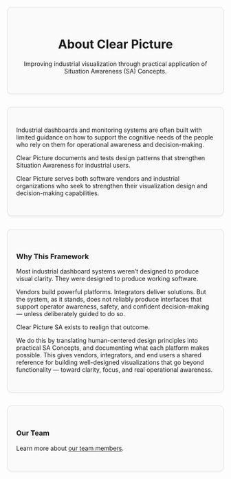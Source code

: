 <div style="border: 1px solid #ddd; border-radius: 10px; padding: 30px 20px; margin: 30px 0; background-color: #fafafa; box-shadow: 0 2px 4px rgba(0,0,0,0.05); text-align: center;">
  <div style="max-width: 600px; margin: 0 auto;">
    <h1 style="margin-bottom: 20px;">About Clear Picture</h1>
    <p>Improving industrial visualization through practical application of Situation Awareness (SA) Concepts.</p>
  </div>
</div>

<div style="border: 1px solid #ddd; border-radius: 10px; padding: 30px 20px; margin: 30px 0; background-color: #fafafa; box-shadow: 0 2px 4px rgba(0,0,0,0.05);">
  <p>Industrial dashboards and monitoring systems are often built with limited guidance on how to support the cognitive needs of the people who rely on them for operational awareness and decision-making.</p>

  <p>Clear Picture documents and tests design patterns that strengthen Situation Awareness for industrial users.</p>

  <p>Clear Picture serves both software vendors and industrial organizations who seek to strengthen their visualization design and decision-making capabilities.</p>
</div>

<div style="border: 1px solid #ddd; border-radius: 10px; padding: 30px 20px; margin: 30px 0; background-color: #fafafa; box-shadow: 0 2px 4px rgba(0,0,0,0.05);">
  <h3>Why This Framework</h3>
  <span style="display:block; height:0.0px;"></span>
  <p>Most industrial dashboard systems weren’t designed to produce visual clarity.  
  They were designed to produce working software.</p>

  <p>Vendors build powerful platforms. Integrators deliver solutions.  
  But the system, as it stands, does not reliably produce interfaces that support operator awareness, safety, and confident decision-making — unless deliberately guided to do so.</p>

  <p>Clear Picture SA exists to realign that outcome.</p>

  <p>We do this by translating human-centered design principles into practical SA Concepts,  
  and documenting what each platform makes possible.  
  This gives vendors, integrators, and end users a shared reference for building well-designed visualizations that go beyond functionality — toward clarity, focus, and real operational awareness.</p>
</div>

<div style="border: 1px solid #ddd; border-radius: 10px; padding: 30px 20px; margin: 30px 0; background-color: #fafafa; box-shadow: 0 2px 4px rgba(0,0,0,0.05);">
  <h3>Our Team</h3>
  <p>Learn more about <a href="team/index">our team members</a>.</p>
</div>
